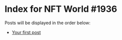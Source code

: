 # Index for NFT World #1936
Posts will be displayed in the order below:

- [Your first post](./001-first.md)

